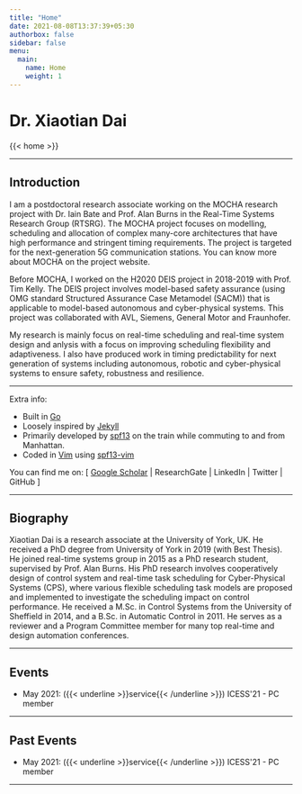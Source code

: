 ```yaml
---
title: "Home"
date: 2021-08-08T13:37:39+05:30
authorbox: false
sidebar: false
menu:
  main:
    name: Home
    weight: 1
---
```


# Dr. Xiaotian Dai

{{< home >}}

***

## Introduction

I am a postdoctoral research associate working on the MOCHA research project with Dr. Iain Bate and Prof. Alan Burns in the Real-Time Systems Research Group (RTSRG). The MOCHA project focuses on modelling, scheduling and allocation of complex many-core architectures that have high performance and stringent timing requirements. The project is targeted for the next-generation 5G communication stations. You can know more about MOCHA on the project website.

Before MOCHA, I worked on the H2020 DEIS project in 2018-2019 with Prof. Tim Kelly. The DEIS project involves model-based safety assurance (using OMG standard Structured Assurance Case Metamodel (SACM)) that is applicable to model-based autonomous and cyber-physical systems. This project was collaborated with AVL, Siemens, General Motor and Fraunhofer.

My research is mainly focus on real-time scheduling and real-time system design and anlysis with a focus on improving scheduling flexibility and adaptiveness. I also have produced work in timing predictability for next generation of systems including autonomous, robotic and cyber-physical systems to ensure safety, robustness and resilience.

***
Extra info:

* Built in [Go](http://golang.org/)
* Loosely inspired by [Jekyll](http://jekyllrb.com/)
* Primarily developed by [spf13](http://spf13.com/) on the train while commuting to and from Manhattan.
* Coded in [Vim](http://vim.org) using [spf13-vim](http://vim.spf13.com/)

You can find me on: [ [Google Scholar](https://twitter.com/spf13) | ResearchGate | LinkedIn | Twitter | GitHub ]

***

## Biography

Xiaotian Dai is a research associate at the University of York, UK. He received a PhD degree from University of York in 2019 (with Best Thesis). He joined real-time systems group in 2015 as a PhD research student, supervised by Prof. Alan Burns. His PhD research involves cooperatively design of control system and real-time task scheduling for Cyber-Physical Systems (CPS), where various flexible scheduling task models are proposed and implemented to investigate the scheduling impact on control performance. He received a M.Sc. in Control Systems from the University of Sheffield in 2014, and a B.Sc. in Automatic Control in 2011. He serves as a reviewer and a Program Committee member for many top real-time and design automation conferences.

***

## Events

* May 2021: ({{< underline >}}service{{< /underline >}}) ICESS'21 - PC member

***

## Past Events

* May 2021: ({{< underline >}}service{{< /underline >}}) ICESS'21 - PC member

***
